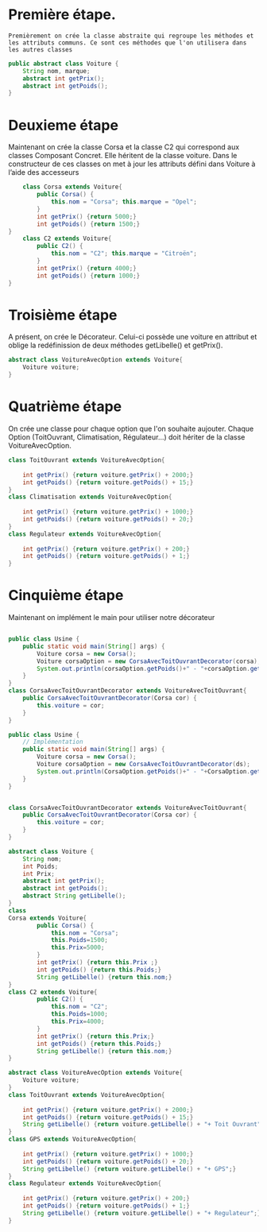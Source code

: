 # Première étape.

    Premièrement on crée la classe abstraite qui regroupe les méthodes et les attributs communs. Ce sont ces méthodes que l'on utilisera dans les autres classes
    
```java Runnable
public abstract class Voiture {
	String nom, marque; 
	abstract int getPrix();
	abstract int getPoids();
}
```

# Deuxieme étape 

Maintenant on crée la classe Corsa et la classe C2 qui correspond aux classes Composant Concret. Elle héritent de la classe voiture. Dans le constructeur de ces classes on met à jour les attributs défini dans Voiture à l’aide des accesseurs

```java Runnable
    class Corsa extends Voiture{
    	public Corsa() {
    		this.nom = "Corsa"; this.marque = "Opel";
    	}	
    	int getPrix() {return 5000;}	
    	int getPoids() {return 1500;}	
}
    class C2 extends Voiture{
    	public C2() {
    		this.nom = "C2"; this.marque = "Citroën";
    	}	
    	int getPrix() {return 4000;}	
    	int getPoids() {return 1000;}	
}
```
# Troisième étape 

A présent, on crée le Décorateur. Celui-ci possède une voiture en attribut et oblige la redéfinission de deux méthodes getLibelle() et getPrix(). 
    
```java Runnable
abstract class VoitureAvecOption extends Voiture{
	Voiture voiture;
}
```
# Quatrième étape

 On crée une classe pour chaque option que l'on souhaite aujouter. Chaque Option (ToitOuvrant, Climatisation, Régulateur...) doit hériter de la classe VoitureAvecOption.

```java Runnable
class ToitOuvrant extends VoitureAvecOption{
	
	int getPrix() {return voiture.getPrix() + 2000;}
	int getPoids() {return voiture.getPoids() + 15;}	
}
class Climatisation extends VoitureAvecOption{
	
	int getPrix() {return voiture.getPrix() + 1000;}
	int getPoids() {return voiture.getPoids() + 20;}	
}
class Regulateur extends VoitureAvecOption{
	
	int getPrix() {return voiture.getPrix() + 200;}
	int getPoids() {return voiture.getPoids() + 1;}	
}
```
# Cinquième étape 

Maintenant on implément le main pour utiliser notre décorateur
    
```java runnable

public class Usine {
    public static void main(String[] args) {
		Voiture corsa = new Corsa();
		Voiture corsaOption = new CorsaAvecToitOuvrantDecorator(corsa);
		System.out.println(corsaOption.getPoids()+" - "+corsaOption.getPrix());
	}
}
class CorsaAvecToitOuvrantDecorator extends VoitureAvecToitOuvrant{
	public CorsaAvecToitOuvrantDecorator(Corsa cor) {
		this.voiture = cor;
	}
}
```

```java runnable
public class Usine {
	// Implémentation
	public static void main(String[] args) {
		Voiture corsa = new Corsa();
		Voiture corsaOption = new CorsaAvecToitOuvrantDecorator(ds);
		System.out.println(CorsaOption.getPoids()+" - "+CorsaOption.getPrix());
	}
}


class CorsaAvecToitOuvrantDecorator extends VoitureAvecToitOuvrant{
	public CorsaAvecToitOuvrantDecorator(Corsa cor) {
		this.voiture = cor;
	}
}

abstract class Voiture {
	String nom;
	int Poids;
	int Prix;
	abstract int getPrix();
	abstract int getPoids();
	abstract String getLibelle();
}
class 
Corsa extends Voiture{
    	public Corsa() {
    		this.nom = "Corsa";
    		this.Poids=1500;
    		this.Prix=5000;
    	}	
    	int getPrix() {return this.Prix ;}	
    	int getPoids() {return this.Poids;}	
    	String getLibelle() {return this.nom;}
}
class C2 extends Voiture{
    	public C2() {
    		this.nom = "C2";
    		this.Poids=1000;
    		this.Prix=4000;
    	}	
    	int getPrix() {return this.Prix;}	
    	int getPoids() {return this.Poids;}
    	String getLibelle() {return this.nom;}
}

abstract class VoitureAvecOption extends Voiture{
	Voiture voiture;
}	
class ToitOuvrant extends VoitureAvecOption{
	
	int getPrix() {return voiture.getPrix() + 2000;}
	int getPoids() {return voiture.getPoids() + 15;}
	String getLibelle() {return voiture.getLibelle() + "+ Toit Ouvrant";}
}
class GPS extends VoitureAvecOption{
	
	int getPrix() {return voiture.getPrix() + 1000;}
	int getPoids() {return voiture.getPoids() + 20;}
	String getLibelle() {return voiture.getLibelle() + "+ GPS";}
}
class Regulateur extends VoitureAvecOption{
	
	int getPrix() {return voiture.getPrix() + 200;}
	int getPoids() {return voiture.getPoids() + 1;}
	String getLibelle() {return voiture.getLibelle() + "+ Regulateur";}
}

```


